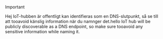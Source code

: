 > [!IMPORTANT]
> <span data-ttu-id="efaa9-101">Hej IoT-hubben är offentligt kan identifieras som en DNS-slutpunkt, så se till att tooavoid känslig information när du namnger det.</span><span class="sxs-lookup"><span data-stu-id="efaa9-101">hello IoT hub will be publicly discoverable as a DNS endpoint, so make sure tooavoid any sensitive information while naming it.</span></span>
>
